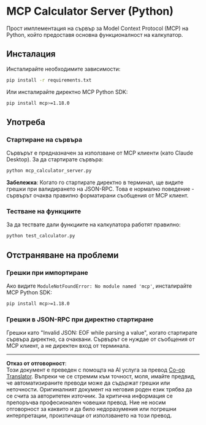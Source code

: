 <!--
CO_OP_TRANSLATOR_METADATA:
{
  "original_hash": "f4733f39c05c58e0cf0eee0a8ae7e9a2",
  "translation_date": "2025-10-17T20:07:31+00:00",
  "source_file": "03-GettingStarted/samples/python/README.md",
  "language_code": "bg"
}
-->
# MCP Calculator Server (Python)

Прост имплементация на сървър за Model Context Protocol (MCP) на Python, който предоставя основна функционалност на калкулатор.

## Инсталация

Инсталирайте необходимите зависимости:

```bash
pip install -r requirements.txt
```
  
Или инсталирайте директно MCP Python SDK:

```bash
pip install mcp>=1.18.0
```
  

## Употреба

### Стартиране на сървъра

Сървърът е предназначен за използване от MCP клиенти (като Claude Desktop). За да стартирате сървъра:

```bash
python mcp_calculator_server.py
```
  
**Забележка**: Когато го стартирате директно в терминал, ще видите грешки при валидирането на JSON-RPC. Това е нормално поведение - сървърът очаква правилно форматирани съобщения от MCP клиент.

### Тестване на функциите

За да тествате дали функциите на калкулатора работят правилно:

```bash
python test_calculator.py
```
  

## Отстраняване на проблеми

### Грешки при импортиране

Ако видите `ModuleNotFoundError: No module named 'mcp'`, инсталирайте MCP Python SDK:

```bash
pip install mcp>=1.18.0
```
  

### Грешки в JSON-RPC при директно стартиране

Грешки като "Invalid JSON: EOF while parsing a value", когато стартирате сървъра директно, са очаквани. Сървърът се нуждае от съобщения от MCP клиент, а не директен вход от терминала.

---

**Отказ от отговорност**:  
Този документ е преведен с помощта на AI услуга за превод [Co-op Translator](https://github.com/Azure/co-op-translator). Въпреки че се стремим към точност, моля, имайте предвид, че автоматизираните преводи може да съдържат грешки или неточности. Оригиналният документ на неговия роден език трябва да се счита за авторитетен източник. За критична информация се препоръчва професионален човешки превод. Ние не носим отговорност за каквито и да било недоразумения или погрешни интерпретации, произтичащи от използването на този превод.